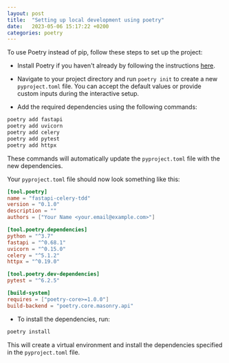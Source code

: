 ```yaml
---
layout: post
title:  "Setting up local development using poetry"
date:   2023-05-06 15:17:22 +0200
categories: poetry
---
```

To use Poetry instead of pip, follow these steps to set up the project:

- Install Poetry if you haven't already by following the instructions [here](https://python-poetry.org/docs/#installation).

- Navigate to your project directory and run `poetry init` to create a new `pyproject.toml` file. You can accept the default values or provide custom inputs during the interactive setup.

- Add the required dependencies using the following commands:

```bash
poetry add fastapi
poetry add uvicorn
poetry add celery
poetry add pytest
poetry add httpx
```

These commands will automatically update the `pyproject.toml` file with the new dependencies.

Your `pyproject.toml` file should now look something like this:

```toml
[tool.poetry]
name = "fastapi-celery-tdd"
version = "0.1.0"
description = ""
authors = ["Your Name <your.email@example.com>"]

[tool.poetry.dependencies]
python = "^3.7"
fastapi = "^0.68.1"
uvicorn = "^0.15.0"
celery = "^5.1.2"
httpx = "^0.19.0"

[tool.poetry.dev-dependencies]
pytest = "^6.2.5"

[build-system]
requires = ["poetry-core>=1.0.0"]
build-backend = "poetry.core.masonry.api"
```

- To install the dependencies, run:

```bash
poetry install
```

This will create a virtual environment and install the dependencies specified in the `pyproject.toml` file.
